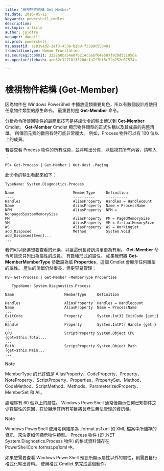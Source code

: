 ```yaml
---
title: "檢視物件結構 Get Member"
ms.date: 2016-05-11
keywords: powershell,cmdlet
description: 
ms.topic: article
author: jpjofre
manager: dongill
ms.prod: powershell
ms.assetid: a1819ed2-2ef3-453a-b2b0-f3589c550481
translationtype: Human Translation
ms.sourcegitcommit: 3222a0ba54e87b214c5ebf64e587f920d531956a
ms.openlocfilehash: acd52c1271013320dafa7f7bf5c72b752e07574b

---
```


# <a name="viewing-object-structure-getmember"></a>檢視物件結構 (Get-Member)
因為物件在 Windows PowerShell 中播放這類重要角色，所以有數個設計成使用任意物件類型的原生命令。 最重要的是 **Get-Member** 命令。

分析命令所傳回物件的最簡單技巧是將該命令的輸出傳送到 **Get-Member** Cmdlet。 **Get-Member** Cmdlet 顯示物件類型的正式名稱以及其成員的完整清單。 所傳回元素的數目有時可能非常龐大。 例如，Process 物件可以有 100 位以上的成員。

若要查看 Process 物件的所有成員，並將輸出分頁，以檢視其所有內容，請輸入︰

```
PS> Get-Process | Get-Member | Out-Host -Paging
```

此命令的輸出看起來如下︰

```
TypeName: System.Diagnostics.Process

Name                           MemberType     Definition
----                           ----------     ----------
Handles                        AliasProperty  Handles = Handlecount
Name                           AliasProperty  Name = ProcessName
NPM                            AliasProperty  NPM = NonpagedSystemMemorySize
PM                             AliasProperty  PM = PagedMemorySize
VM                             AliasProperty  VM = VirtualMemorySize
WS                             AliasProperty  WS = WorkingSet
add_Disposed                   Method         System.Void add_Disposed(Event...
...
```

我們可以篩選想要查看的元素，以讓這份長資訊清單更為有用。 **Get-Member** 命令可讓您只列出為屬性的成員。 有數種形式的屬性。 如果我們將 **Get-MemberMemberType** 參數設為值 **Properties**，這個 Cmdlet 會顯示任何類型的屬性。 產生的清單仍然很長，但更容易管理︰

```
PS> Get-Process | Get-Member -MemberType Properties

   TypeName: System.Diagnostics.Process

Name                       MemberType     Definition
----                       ----------     ----------
Handles                    AliasProperty  Handles = Handlecount
Name                       AliasProperty  Name = ProcessName
...
ExitCode                   Property       System.Int32 ExitCode {get;}
...
Handle                     Property       System.IntPtr Handle {get;}
...
CPU                        ScriptProperty System.Object CPU {get=$this.Total...
...
Path                       ScriptProperty System.Object Path {get=$this.Main...
...
```

> [!NOTE]
> MemberType 的允許值是 AliasProperty、CodeProperty、Property、NoteProperty、ScriptProperty、Properties、PropertySet、Method、CodeMethod、ScriptMethod、Methods、ParameterizedProperty、MemberSet 和 All。

處理序有 60 個以上的屬性。 Windows PowerShell 通常僅顯示任何已知物件之少數屬性的原因，在於顯示其所有項目將會產生無法管理的資訊量。

> [!NOTE]
> Windows PowerShell 使用名稱結尾為 .format.ps1xml 的 XML 檔案中所儲存的資訊，來決定如何顯示物件類型。 Process 物件 (即 .NET System.Diagnostics.Process 物件) 的格式資料儲存在 PowerShellCore.format.ps1xml 中。

如果您需要查看 Windows PowerShell 預設所顯示屬性以外的屬性，則需要自行格式化輸出資料。 使用格式 Cmdlet 來完成這個動作。




<!--HONumber=Nov16_HO1-->


